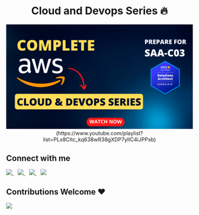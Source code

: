 <div align="center">
<h1>Cloud and Devops Series 🔥</h1>
<img src="Announcement.png" />(https://www.youtube.com/playlist?list=PLx8CItc_kq638wR38gXDP7yIIC4iJPPxb)
  
</div>



## Connect with me
  <a href="https://twitter.com/HaxxanSaad">
    <img width="30px" src="https://www.vectorlogo.zone/logos/twitter/twitter-official.svg" />
  </a>&ensp;
  <a href="https://www.linkedin.com/in/saad-haxxan/">
    <img width="30px" src="https://www.vectorlogo.zone/logos/linkedin/linkedin-icon.svg" />
  </a>&ensp;
  <a href="https://www.instagram.com/saadhaxxan/">
    <img width="30px" src="https://www.vectorlogo.zone/logos/instagram/instagram-icon.svg" />
  </a>&ensp;
  <a href="https://saad-hassan.com">
  <img width="30px" src="https://cdn.hashnode.com/res/hashnode/image/upload/v1611902473383/CDyAuTy75.png?auto=compress" />
  </a>


 
## Contributions Welcome ❤️
<a href = "https://github.com/saadhaxxan/DSA-Bootcamp-Cpp/graphs/contributors">
  <img src = "https://contrib.rocks/image?repo=saadhaxxan/DSA-Bootcamp-Cpp"/>
</a>
